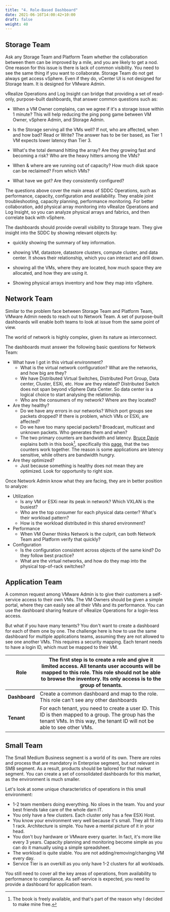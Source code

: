 ```yaml
---
title: "4. Role-Based Dashboard"
date: 2021-06-16T14:00:42+10:00
draft: false
weight: 40
---
```


## Storage Team

Ask any Storage Team and Platform Team whether the collaboration between them can be improved by a mile, and you are likely to get a nod. One reason for this issue is there is lack of common visibility. You need to see the same thing if you want to collaborate. Storage Team do not get always get access vSphere. Even if they do, vCenter UI is not designed for Storage team. It is designed for VMware Admin.

vRealize Operations and Log Insight can bridge that providing a set of read-only, purpose-built dashboards, that answer common questions such as:

- When a VM Owner complains, can we agree if it's a storage issue within 1 minute? This will help reducing the ping pong game between VM Owner, vSphere Admin, and Storage Admin.

- Is the Storage serving all the VMs well? If not, who are affected, when and how bad? Read or Write? The answer has to be tier based, as Tier 1 VM expects lower latency than Tier 3.

- What's the total demand hitting the array? Are they growing fast and becoming a risk? Who are the heavy hitters among the VMs?

- When & where are we running out of capacity? How much disk space can be reclaimed? From which VMs?

- What have we got? Are they consistently configured?

The questions above cover the main areas of SDDC Operations, such as performance, capacity, configuration and availability. They enable joint troubleshooting, capacity planning, performance monitoring. For better collaboration, add physical array monitoring into vRealize Operations and Log Insight, so you can analyze physical arrays and fabrics, and then correlate back with vSphere.

The dashboards should provide overall visibility to Storage team. They give insight into the SDDC by showing relevant objects by:

- quickly showing the summary of key information.

- showing VM, datastore, datastore clusters, compute cluster, and data center. It shows their relationship, which you can interact and drill down.

- showing all the VMs, where they are located, how much space they are allocated, and how they are using it.

- Showing physical arrays inventory and how they map into vSphere.

## Network Team

Similar to the problem face between Storage Team and Platform Team, VMware Admin needs to reach out to Network Team. A set of purpose-built dashboards will enable both teams to look at issue from the same point of view.

The world of network is highly complex, given its nature as interconnect.

The dashboards must answer the following basic questions for Network Team:

- What have I got in this virtual environment?
  - What is the virtual network configuration? What are the networks, and how big are they?
  - We have Distributed Virtual Switches, Distributed Port Group, Data center, Cluster, ESXi, etc. How are they related? Distributed Switch does not span beyond vSphere Data Center. So data center is a logical choice to start analysing the relationship.
  - Who are the consumers of my network? Where are they located?
- Are they healthy?
  - Do we have any errors in our networks? Which port groups see packets dropped? If there is problem, which VMs or ESXi, are affected?
  - Do we have too many special packets? Broadcast, multicast and unknown packets. Who generates them and when?
  - The two primary counters are bandwidth and latency. [Bruce Davie](https://www.linkedin.com/in/bruce-davie/) explains both in this book[^1], specifically this [page](https://book.systemsapproach.org/foundation/performance.html), that the two counters work together. The reason is some applications are latency sensitive, while others are bandwidth hungry.
- Are they optimized?
  - Just because something is healthy does not mean they are optimized. Look for opportunity to right size.

Once Network Admin know what they are facing, they are in better position to analyze:

- Utilization
  - Is any VM or ESXi near its peak in network? Which VXLAN is the busiest?
  - Who are the top consumer for each physical data center? What's their workload pattern?
  - How is the workload distributed in this shared environment?
- Performance
  - When VM Owner thinks Network is the culprit, can both Network Team and Platform verify that quickly?
- Configuration
  - Is the configuration consistent across objects of the same kind? Do they follow best practice?
  - What are the virtual networks, and how do they map into the physical top-of-rack switches?

## Application Team

A common request among VMware Admin is to give their customers a self-service access to their own VMs. The VM Owners should be given a simple portal, where they can easily see all their VMs and its performance. You can use the dashboard sharing feature of vRealize Operations for a login-less access.

But what if you have many tenants? You don't want to create a dashboard for each of them one by one. The challenge here is how to use the same dashboard for multiple applications teams, assuming they are not allowed to see one another VMs. This requires a security mapping. Each tenant needs to have a login ID, which must be mapped to their VM.

| **Role**      | The first step is to create a role and give it limited access. All tenants user accounts will be mapped to this role. This role should not be able to browse the inventory. Its only access is to the group of tenants. |
|---------------|-------------------------------------------------------------------------------------------------------------------------------------------------------------------------------------------------------------------------|
| **Dashboard** | Create a common dashboard and map to the role. This role can't see any other dashboards                                                                                                                                 |
| **Tenant**    | For each tenant, you need to create a user ID. This ID is then mapped to a group. The group has the tenant VMs. In this way, the tenant ID will not be able to see other VMs.                                           |

## Small Team

The Small Medium Business segment is a world of its own. There are roles and process that are mandatory in Enterprise segment, but not relevant in SMB segment. As a result, products should be tailored for that market segment. You can create a set of consolidated dashboards for this market, as the environment is much smaller.

Let's look at some unique characteristics of operations in this small environment:

- 1-2 team members doing everything. No siloes in the team. You and your best friends take care of the whole darn IT.
- You only have a few clusters. Each cluster only has a few ESXi Host.
- You know your environment very well because it's small. They all fit into 1 rack. Architecture is simple. You have a mental picture of it in your head.
- You don't buy hardware or VMware every quarter. In fact, it's more like every 3 years. Capacity planning and monitoring become simple as you can do it manually using a simple spreadsheet.
- The workload is quite stable. You are not adding/removing/changing VM every day.
- Service Tier is an overkill as you only have 1-2 clusters for all workloads.

You still need to cover all the key areas of operations, from availability to performance to compliance. As self-service is expected, you need to provide a dashboard for application team.

[^1]: The book is freely available, and that's part of the reason why I decided to make mine free.